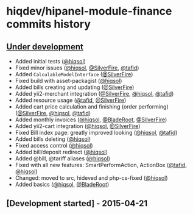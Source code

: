 # hiqdev/hipanel-module-finance commits history

## [Under development]

- Added initial tests ([@hiqsol])
- Fixed minor issues ([@hiqsol], [@SilverFire], [@tafid])
- Added `CalculableModelInterface` ([@SilverFire])
- Fixed build with asset-packagist ([@hiqsol])
- Added bills creating and updating ([@SilverFire])
- Added yii2-merchant integration ([@SilverFire], [@hiqsol], [@tafid])
- Added resource usage ([@tafid], [@SilverFire])
- Added cart price calculation and finishing (order performing) ([@SilverFire], [@hiqsol], [@tafid])
- Added monthly invoices ([@hiqsol], [@BladeRoot], [@SilverFire])
- Added yii2-cart integration ([@hiqsol], [@SilverFire])
- Fixed Bill index page: greatly improved looking ([@hiqsol], [@tafid])
- Added bills deleting ([@hiqsol])
- Fixed access control ([@hiqsol])
- Added bill/deposit redirect ([@hiqsol])
- Added @bill, @tariff aliases ([@hiqsol])
- Fixed with all new features: SmartPerformAction, ActionBox ([@tafid], [@hiqsol])
- Changed: moved to src, hideved and php-cs-fixed ([@hiqsol])
- Added basics ([@hiqsol], [@BladeRoot])

## [Development started] - 2015-04-21

[@hiqsol]: https://github.com/hiqsol
[sol@hiqdev.com]: https://github.com/hiqsol
[@SilverFire]: https://github.com/SilverFire
[d.naumenko.a@gmail.com]: https://github.com/SilverFire
[@tafid]: https://github.com/tafid
[andreyklochok@gmail.com]: https://github.com/tafid
[@BladeRoot]: https://github.com/BladeRoot
[bladeroot@gmail.com]: https://github.com/BladeRoot
[Under development]: https://github.com/hiqdev/hipanel-module-finance/releases
[Under]: https://github.com/hiqdev/hipanel-module-finance/releases/tag/Under
